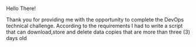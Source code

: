 Hello There!

Thank you for providing me with the opportunity to complete the DevOps technical challenge.
According to the requirements I had to write a script that can download,store and delete data copies that are more than three (3) days old
